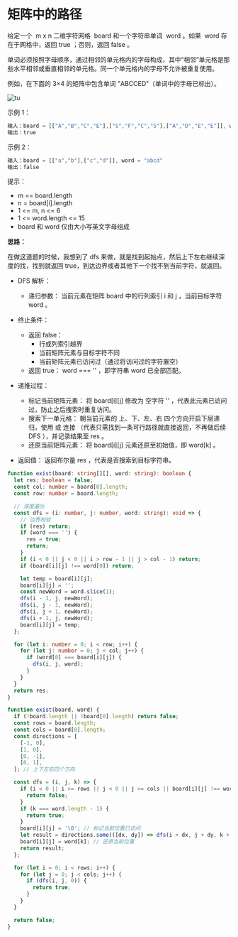# 矩阵中的路径

给定一个  m x n 二维字符网格  board 和一个字符串单词  word 。如果  word 存在于网格中，返回 true ；否则，返回 false 。

单词必须按照字母顺序，通过相邻的单元格内的字母构成，其中“相邻”单元格是那些水平相邻或垂直相邻的单元格。同一个单元格内的字母不允许被重复使用。

例如，在下面的 3×4 的矩阵中包含单词 "ABCCED"（单词中的字母已标出）。

![tu](https://assets.leetcode.com/uploads/2020/11/04/word2.jpg)

示例 1：

```js
输入：board = [["A","B","C","E"],["S","F","C","S"],["A","D","E","E"]], word = "ABCCED"
输出：true
```

示例 2：

```js
输入：board = [["a","b"],["c","d"]], word = "abcd"
输出：false
```

提示：

- m == board.length
- n = board[i].length
- 1 <= m, n <= 6
- 1 <= word.length <= 15
- board 和 word 仅由大小写英文字母组成

**思路：**

在做这道题的时候，我想到了 dfs 来做，就是找到起始点，然后上下左右继续深度的找，找到就返回 true，到达边界或者其他下一个找不到当前字符，就返回。

- DFS 解析：
  - 递归参数： 当前元素在矩阵 board 中的行列索引 i 和 j ，当前目标字符 word 。
- 终止条件：

  - 返回 false：
    - 行或列索引越界
    - 当前矩阵元素与目标字符不同
    - 当前矩阵元素已访问过（通过将访问过的字符置空）
  - 返回 true： word === '' ，即字符串 word 已全部匹配。

- 递推过程：
  - 标记当前矩阵元素： 将 board[i][j] 修改为 空字符 '' ，代表此元素已访问过，防止之后搜索时重复访问。
  - 搜索下一单元格： 朝当前元素的 上、下、左、右 四个方向开启下层递归，使用 或 连接 （代表只需找到一条可行路径就直接返回，不再做后续 DFS ），并记录结果至 res 。
  - 还原当前矩阵元素： 将 board[i][j] 元素还原至初始值，即 word[k] 。
- 返回值： 返回布尔量 res ，代表是否搜索到目标字符串。

```ts
function exist(board: string[][], word: string): boolean {
  let res: boolean = false;
  const col: number = board[0].length;
  const row: number = board.length;

  // 深度遍历
  const dfs = (i: number, j: number, word: string): void => {
    // 边界校验
    if (res) return;
    if (word === '') {
      res = true;
      return;
    }
    if (i < 0 || j < 0 || i > row - 1 || j > col - 1) return;
    if (board[i][j] !== word[0]) return;

    let temp = board[i][j];
    board[i][j] = '';
    const newWord = word.slice(1);
    dfs(i - 1, j, newWord);
    dfs(i, j - 1, newWord);
    dfs(i, j + 1, newWord);
    dfs(i + 1, j, newWord);
    board[i][j] = temp;
  };

  for (let i: number = 0; i < row; i++) {
    for (let j: number = 0; j < col; j++) {
      if (word[0] === board[i][j]) {
        dfs(i, j, word);
      }
    }
  }
  return res;
}
```

```js
function exist(board, word) {
  if (!board.length || !board[0].length) return false;
  const rows = board.length;
  const cols = board[0].length;
  const directions = [
    [-1, 0],
    [1, 0],
    [0, -1],
    [0, 1],
  ]; // 上下左右四个方向

  const dfs = (i, j, k) => {
    if (i < 0 || i >= rows || j < 0 || j >= cols || board[i][j] !== word[k]) {
      return false;
    }
    if (k === word.length - 1) {
      return true;
    }
    board[i][j] = '\0'; // 标记当前位置已访问
    let result = directions.some(([dx, dy]) => dfs(i + dx, j + dy, k + 1));
    board[i][j] = word[k]; // 还原当前位置
    return result;
  };

  for (let i = 0; i < rows; i++) {
    for (let j = 0; j < cols; j++) {
      if (dfs(i, j, 0)) {
        return true;
      }
    }
  }

  return false;
}
```
